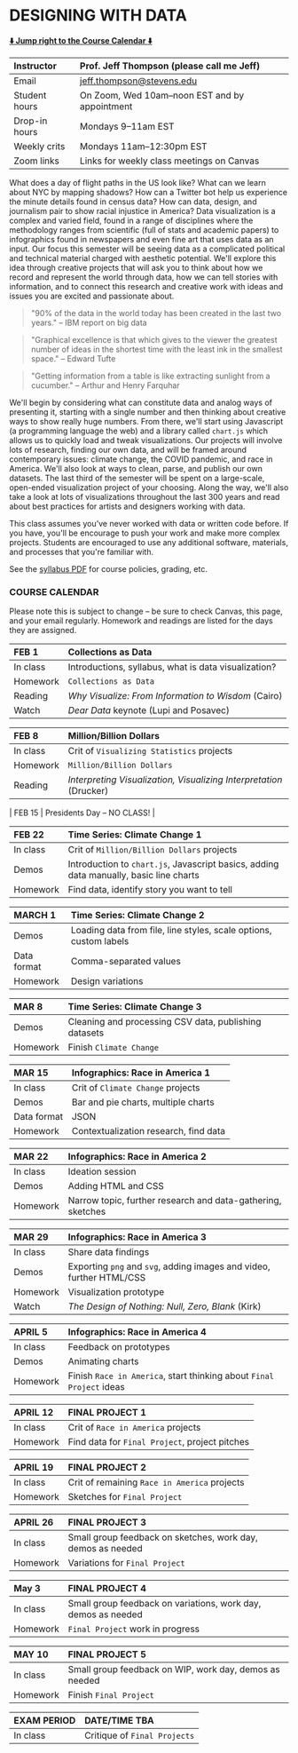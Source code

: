 # DESIGNING WITH DATA  

**[:arrow_down: Jump right to the Course Calendar :arrow_down:](https://github.com/jeffThompson/DesigningWithData#course-calendar)** 

| Instructor     | Prof. Jeff Thompson (please call me Jeff) |  
| :---           | :--- |  
| Email          | jeff.thompson@stevens.edu |  
| Student hours  | On Zoom, Wed 10am–noon EST and by appointment |  
| Drop-in hours  | Mondays 9–11am EST |  
| Weekly crits   | Mondays 11am–12:30pm EST |  
| Zoom links     | Links for weekly class meetings on Canvas |  

What does a day of flight paths in the US look like? What can we learn about NYC by mapping shadows? How can a Twitter bot help us experience the minute details found in census data? How can data, design, and journalism pair to show racial injustice in America? Data visualization is a complex and varied field, found in a range of disciplines where the methodology ranges from scientific (full of stats and academic papers) to infographics found in newspapers and even fine art that uses data as an input. Our focus this semester will be seeing data as a complicated political and technical material charged with aesthetic potential. We'll explore this idea through creative projects that will ask you to think about how we record and represent the world through data, how we can tell stories with information, and to connect this research and creative work with ideas and issues you are excited and passionate about.

>"90% of the data in the world today has been created in the last two years." – IBM report on big data

>"Graphical excellence is that which gives to the viewer the greatest number of ideas in the shortest time with the least ink in the smallest space." – Edward Tufte

>"Getting information from a table is like extracting sunlight from a cucumber." – Arthur and Henry Farquhar

We'll begin by considering what can constitute data and analog ways of presenting it, starting with a single number and then thinking about creative ways to show really huge numbers. From there, we'll start using Javascript (a programming language the web) and a library called `chart.js` which allows us to quickly load and tweak visualizations. Our projects will involve lots of research, finding our own data, and will be framed around contemporary issues: climate change, the COVID pandemic, and race in America. We'll also look at ways to clean, parse, and publish our own datasets. The last third of the semester will be spent on a large-scale, open-ended visualization project of your choosing. Along the way, we'll also take a look at lots of visualizations throughout the last 300 years and read about best practices for artists and designers working with data.

This class assumes you’ve never worked with data or written code before. If you have, you'll be encourage to push your work and make more complex projects. Students are encouraged to use any additional software, materials, and processes that you're familiar with.

See the [syllabus PDF](https://github.com/jeffThompson/CreativeProgramming2/blob/master/Syllabus.pdf) for course policies, grading, etc.


### COURSE CALENDAR  
Please note this is subject to change – be sure to check Canvas, this page, and your email regularly. Homework and readings are listed for the days they are assigned.

| FEB 1       | Collections as Data |
| :---        | :--- |
| In class    | Introductions, syllabus, what is data visualization? |
| Homework    | `Collections as Data` |
| Reading     | *Why Visualize: From Information to Wisdom* (Cairo) |
| Watch       | *Dear Data* keynote (Lupi and Posavec) |

| FEB 8       | Million/Billion Dollars |
| :---        | :--- |
| In class    | Crit of `Visualizing Statistics` projects |
| Homework    | `Million/Billion Dollars` |
| Reading     | *Interpreting Visualization, Visualizing Interpretation* (Drucker) |

| FEB 15 | Presidents Day – NO CLASS! |

| FEB 22      | Time Series: Climate Change 1 |
| :---        | :--- |
| In class    | Crit of `Million/Billion Dollars` projects |
| Demos       | Introduction to `chart.js`, Javascript basics, adding data manually, basic line charts |
| Homework    | Find data, identify story you want to tell |

| MARCH 1     | Time Series: Climate Change 2 |
| :---        | :--- |
| Demos       | Loading data from file, line styles, scale options, custom labels |
| Data format | Comma-separated values |
| Homework    | Design variations |

| MAR 8       | Time Series: Climate Change 3 |
| :---        | :--- |
| Demos       | Cleaning and processing CSV data, publishing datasets |
| Homework    | Finish `Climate Change` |

| MAR 15      | Infographics: Race in America 1 |
| :---        | :--- |
| In class    | Crit of `Climate Change` projects |
| Demos       | Bar and pie charts, multiple charts |
| Data format | JSON |
| Homework    | Contextualization research, find data |

| MAR 22      | Infographics: Race in America 2 |
| :---        | :--- |
| In class    | Ideation session |
| Demos       | Adding HTML and CSS |
| Homework    | Narrow topic, further research and data-gathering, sketches |

| MAR 29      | Infographics: Race in America 3 |
| :---        | :--- |
| In class    | Share data findings | 
| Demos       | Exporting `png` and `svg`, adding images and video, further HTML/CSS |
| Homework    | Visualization prototype |
| Watch       | *The Design of Nothing: Null, Zero, Blank* (Kirk) |

| APRIL 5     | Infographics: Race in America 4 |
| :---        | :--- |
| In class    | Feedback on prototypes |
| Demos       | Animating charts |
| Homework    | Finish `Race in America`, start thinking about `Final Project` ideas |

| APRIL 12    | FINAL PROJECT 1 |
| :---        | :--- |
| In class    | Crit of `Race in America` projects |
| Homework    | Find data for `Final Project`, project pitches |

| APRIL 19    | FINAL PROJECT 2 |
| :---        | :--- |
| In class    | Crit of remaining `Race in America` projects |
| Homework    | Sketches for `Final Project` |

| APRIL 26    | FINAL PROJECT 3 |
| :---        | :--- |
| In class    | Small group feedback on sketches, work day, demos as needed |
| Homework    | Variations for `Final Project` |

| May 3       | FINAL PROJECT 4 |
| :---        | :--- |
| In class    | Small group feedback on variations, work day, demos as needed |
| Homework    | `Final Project` work in progress |

| MAY 10      | FINAL PROJECT 5 |
| :---        | :--- |
| In class    | Small group feedback on WIP, work day, demos as needed |
| Homework    | Finish `Final Project` |

| EXAM PERIOD | DATE/TIME TBA |
| :---        | :--- |
| In class    | Critique of `Final Projects` |

